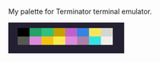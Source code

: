 My palette for Terminator terminal emulator.

![palette screenshot](https://github.com/conigliovenice/terminator-colors-config/blob/main/terminator%20color.png)
